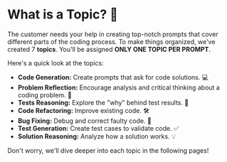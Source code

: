 # **What is a Topic?** 🎯

The customer needs your help in creating top-notch prompts that cover different parts of the coding process. To make things organized, we've created 7 **topics**. You'll be assigned **ONLY ONE TOPIC PER PROMPT**.

Here's a quick look at the topics:

- **Code Generation:** Create prompts that ask for code solutions. 💻
- **Problem Reflection:** Encourage analysis and critical thinking about a coding problem. 🤔
- **Tests Reasoning:** Explore the "why" behind test results. 🧪
- **Code Refactoring:** Improve existing code. 🛠️
- **Bug Fixing:** Debug and correct faulty code. 🐛
- **Test Generation:** Create test cases to validate code. ✅
- **Solution Reasoning:** Analyze how a solution works. 💡

Don't worry, we'll dive deeper into each topic in the following pages!